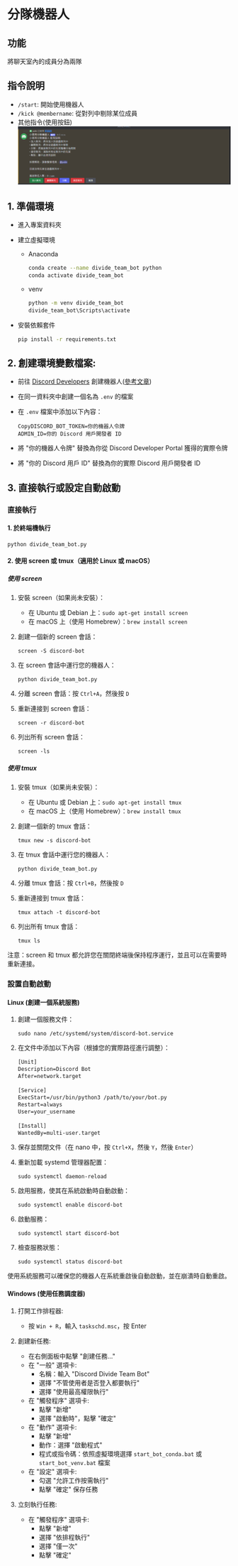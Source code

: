 # 分隊機器人

## 功能
將聊天室內的成員分為兩隊

## 指令說明
- `/start`: 開始使用機器人
- `/kick @membername`: 從對列中剔除某位成員
- 其他指令(使用按鈕)
  ![alt text](image.png)


## 1. 準備環境

- 進入專案資料夾

- 建立虛擬環境

  - Anaconda
    ```bash
    conda create --name divide_team_bot python
    conda activate divide_team_bot
    ```

  - venv
    ```bash
    python -m venv divide_team_bot
    divide_team_bot\Scripts\activate
    ```

- 安裝依賴套件
  ```bash
  pip install -r requirements.txt
  ```

## 2. 創建環境變數檔案:
- 前往 [Discord Developers](https://discord.com/developers/applications) 創建機器人([參考文章](https://hackmd.io/@smallshawn95/python_discord_bot_base))
- 在同一資料夾中創建一個名為 `.env` 的檔案
- 在 `.env` 檔案中添加以下內容：
    ```
    CopyDISCORD_BOT_TOKEN=你的機器人令牌
    ADMIN_ID=你的 Discord 用戶開發者 ID
    ```

- 將 "你的機器人令牌" 替換為你從 Discord Developer Portal 獲得的實際令牌
- 將 "你的 Discord 用戶 ID" 替換為你的實際 Discord 用戶開發者 ID

## 3. 直接執行或設定自動啟動

### 直接執行

#### 1. 於終端機執行

```
python divide_team_bot.py
```

#### 2. 使用 screen 或 tmux（適用於 Linux 或 macOS）

##### 使用 screen

1. 安裝 screen（如果尚未安裝）：
   - 在 Ubuntu 或 Debian 上：`sudo apt-get install screen`
   - 在 macOS 上（使用 Homebrew）：`brew install screen`

2. 創建一個新的 screen 會話：
   ```
   screen -S discord-bot
   ```

3. 在 screen 會話中運行您的機器人：
   ```
   python divide_team_bot.py
   ```

4. 分離 screen 會話：按 `Ctrl+A`，然後按 `D`

5. 重新連接到 screen 會話：
   ```
   screen -r discord-bot
   ```

6. 列出所有 screen 會話：
   ```
   screen -ls
   ```

##### 使用 tmux

1. 安裝 tmux（如果尚未安裝）：
   - 在 Ubuntu 或 Debian 上：`sudo apt-get install tmux`
   - 在 macOS 上（使用 Homebrew）：`brew install tmux`

2. 創建一個新的 tmux 會話：
   ```
   tmux new -s discord-bot
   ```

3. 在 tmux 會話中運行您的機器人：
   ```
   python divide_team_bot.py
   ```

4. 分離 tmux 會話：按 `Ctrl+B`，然後按 `D`

5. 重新連接到 tmux 會話：
   ```
   tmux attach -t discord-bot
   ```

6. 列出所有 tmux 會話：
   ```
   tmux ls
   ```

注意：screen 和 tmux 都允許您在關閉終端後保持程序運行，並且可以在需要時重新連接。

### 設置自動啟動

#### Linux (創建一個系統服務)

1. 創建一個服務文件：
   ```
   sudo nano /etc/systemd/system/discord-bot.service
   ```

2. 在文件中添加以下內容（根據您的實際路徑進行調整）：
   ```
   [Unit]
   Description=Discord Bot
   After=network.target

   [Service]
   ExecStart=/usr/bin/python3 /path/to/your/bot.py
   Restart=always
   User=your_username

   [Install]
   WantedBy=multi-user.target
   ```

3. 保存並關閉文件（在 nano 中，按 `Ctrl+X`，然後 `Y`，然後 `Enter`）

4. 重新加載 systemd 管理器配置：
   ```
   sudo systemctl daemon-reload
   ```

5. 啟用服務，使其在系統啟動時自動啟動：
   ```
   sudo systemctl enable discord-bot
   ```

6. 啟動服務：
   ```
   sudo systemctl start discord-bot
   ```

7. 檢查服務狀態：
   ```
   sudo systemctl status discord-bot
   ```

使用系統服務可以確保您的機器人在系統重啟後自動啟動，並在崩潰時自動重啟。

#### Windows (使用任務調度器)

1. 打開工作排程器:
   - 按 `Win + R`，輸入 `taskschd.msc`，按 Enter
  
2. 創建新任務:
   - 在右側面板中點擊 "創建任務..."
   - 在 "一般" 選項卡:
     - 名稱：輸入 "Discord Divide Team Bot"
     - 選擇 "不管使用者是否登入都要執行"
     - 選擇 "使用最高權限執行"
   - 在 "觸發程序" 選項卡:
     - 點擊 "新增"
     - 選擇 "啟動時"，點擊 "確定"
   - 在 "動作" 選項卡:
     - 點擊 "新增"
     - 動作：選擇 "啟動程式"
     - 程式或指令碼：依照虛擬環境選擇 `start_bot_conda.bat` 或 `start_bot_venv.bat` 檔案
   - 在 "設定" 選項卡:
     - 勾選 "允許工作按需執行"
     - 點擊 "確定" 保存任務
3. 立刻執行任務:
   - 在 "觸發程序" 選項卡:
     - 點擊 "新增"
     - 選擇 "依排程執行"
     - 選擇 "僅一次"
     - 點擊 "確定"